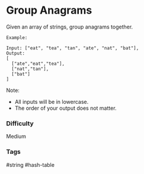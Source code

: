 # Group Anagrams

Given an array of strings, group anagrams together.

```
Example:

Input: ["eat", "tea", "tan", "ate", "nat", "bat"],
Output:
[
  ["ate","eat","tea"],
  ["nat","tan"],
  ["bat"]
]
```

Note:
- All inputs will be in lowercase.
- The order of your output does not matter.

### Difficulty

Medium

### Tags

#string #hash-table

